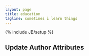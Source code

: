 ```yaml
---
layout: page
title: education
tagline: sometimes i learn things
---
```

{% include JB/setup %}
## Update Author Attributes